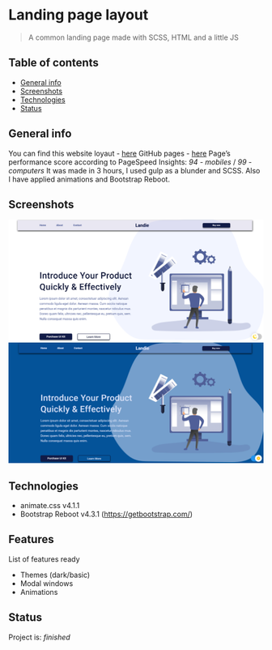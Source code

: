 # Landing page layout
> A common landing page made with SCSS, HTML and a little JS

## Table of contents
* [General info](#general-info)
* [Screenshots](#screenshots)
* [Technologies](#technologies)
* [Status](#status)

## General info
You can find this website loyaut - [here](https://www.figma.com/file/tZvin19JmGnT1qPJVLmt0m/Figma-Website-Template-Landie-Demo-Community?node-id=0%3A88)
GitHub pages - [here](http://127.0.0.1:5500/dist/index.html)
Page’s performance score according to PageSpeed Insights: _94 - mobiles_ / _99 - computers_
It was made in 3 hours, I used gulp as a blunder and SCSS. Also I have applied animations and Bootstrap Reboot.

## Screenshots
![Example screenshot](./screenshots/screenshot_view.png)
![Example screenshot](./screenshots/screenshot_view_theme.png)

## Technologies
* animate.css  v4.1.1
* Bootstrap Reboot v4.3.1 (https://getbootstrap.com/)


## Features
List of features ready
* Themes (dark/basic)
* Modal windows
* Animations

## Status
Project is: _finished_
